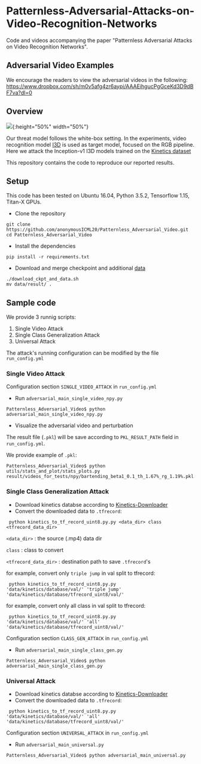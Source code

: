 # Patternless-Adversarial-Attacks-on-Video-Recognition-Networks
Code and videos accompanying the paper "Patternless Adversarial Attacks on Video Recognition Networks".


## Adversarial Video Examples
We encourage the readers to view the adversarial videos in the following:
<https://www.dropbox.com/sh/m0v5afg4zr6aypi/AAAEihgucPgGceKd3D9dBF7va?dl=0>


## Overview

![](bartending_beta1_0.1_th_1.67__rg_1.19.gif){:height="50%" width="50%"}

Our threat model follows the white-box setting. In the experiments,
video recognition model [I3D](https://arxiv.org/abs/1705.07750) is used as target model,
focused on the RGB pipeline.
Here we attack the Inception-v1 I3D models trained on the
[Kinetics dataset](www.deepmind.com/kinetics) 

This repository contains the code to reproduce our reported results.


## Setup

This code has been tested on Ubuntu 16.04, Python 3.5.2, Tensorflow 1.15, Titan-X GPUs.

- Clone the repository 

```
git clone https://github.com/anonymousICML20/Patternless_Adversarial_Video.git
cd Patternless_Adversarial_Video

```

- Install the dependencies
```
pip install -r requirements.txt
```

- Download and merge checkpoint and additional [data](https://www.dropbox.com/sh/ilbsy3bwk5k5tn4/AADxk11U_EDalu467igLfX2wa?dl=0) 
   
```
./download_ckpt_and_data.sh
mv data/result/ .
```
   
## Sample code

We provide 3 runnig scripts:

1. Single Video Attack
2. Single Class Generalization Attack
3. Universal Attack

The attack's running configuration can be modified by the file `run_config.yml`


### Single Video Attack

Configuration section `SINGLE_VIDEO_ATTACK` in `run_config.yml`
- Run `adversarial_main_single_video_npy.py`
```
Patternless_Adversarial_Video$ python adversarial_main_single_video_npy.py
```

- Visualize the adversarial video and perturbation

The result file (`.pkl`) will be save according to `PKL_RESULT_PATH` field in `run_config.yml`.

We provide example of `.pkl`:
```
Patternless_Adversarial_Video$ python utils/stats_and_plot/stats_plots.py result/videos_for_tests/npy/bartending_beta1_0.1_th_1.67%_rg_1.19%.pkl.pkl
```

### Single Class Generalization Attack

- Download kinetics databse according to [Kinetics-Downloader](data/kinetics/README.md)
- Convert the downloaded data to `.tfrecord`:

```
 python kinetics_to_tf_record_uint8.py.py <data_dir> class <tfrecord_data_dir> 
```
`<data_dir>` : the source (.mp4) data dir 

`class` : class to convert

 `<tfrecord_data_dir>` : destination path to save `.tfrecord`'s
 

for example, convert only `triple jump` in val split to tfrecord:  

```
 python kinetics_to_tf_record_uint8.py.py 'data/kinetics/database/val/' 'triple jump' 'data/kinetics/database/tfrecord_uint8/val/' 
```

for example, convert only all class in val split to tfrecord:  

```
 python kinetics_to_tf_record_uint8.py.py 'data/kinetics/database/val/' 'all' 'data/kinetics/database/tfrecord_uint8/val/' 
```

Configuration section `CLASS_GEN_ATTACK` in `run_config.yml`
- Run `adversarial_main_single_class_gen.py`
```
Patternless_Adversarial_Video$ python adversarial_main_single_class_gen.py
```

### Universal Attack

- Download kinetics databse according to [Kinetics-Downloader](data/kinetics/README.md)
- Convert the downloaded data to `.tfrecord`:

```
 python kinetics_to_tf_record_uint8.py.py 'data/kinetics/database/val/' 'all' 'data/kinetics/database/tfrecord_uint8/val/' 
```
Configuration section `UNIVERSAL_ATTACK` in `run_config.yml`
- Run `adversarial_main_universal.py`
```
Patternless_Adversarial_Video$ python adversarial_main_universal.py
```
